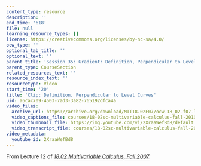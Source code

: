 ```yaml
---
content_type: resource
description: ''
end_time: '618'
file: null
learning_resource_types: []
license: https://creativecommons.org/licenses/by-nc-sa/4.0/
ocw_type: ''
optional_tab_title: ''
optional_text: ''
parent_title: 'Session 35: Gradient: Definition, Perpendicular to Level Curves'
parent_type: CourseSection
related_resources_text: ''
resource_index_text: ''
resourcetype: Video
start_time: '20'
title: 'Clip: Definition, Perpendicular to Level Curves'
uid: a6cac709-4503-7ad3-3a82-765192dfca4a
video_files:
  archive_url: https://archive.org/download/MIT18.02F07/ocw-18_02-f07-lec12_300k.mp4
  video_captions_file: courses/18-02sc-multivariable-calculus-fall-2010/2XraaWefBd8_captions.vtt
  video_thumbnail_file: https://img.youtube.com/vi/2XraaWefBd8/default.jpg
  video_transcript_file: courses/18-02sc-multivariable-calculus-fall-2010/2XraaWefBd8_transcript.pdf
video_metadata:
  youtube_id: 2XraaWefBd8
---
```


From Lecture 12 of [_18.02 Multivariable Calculus, Fall 2007_](/courses/18-02-multivariable-calculus-fall-2007/video_galleries/video-lectures)

